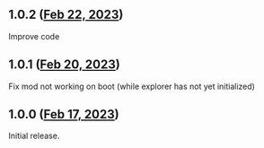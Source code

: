 ## 1.0.2 ([Feb 22, 2023](https://github.com/ramensoftware/windhawk-mods/blob/7ec6ef65e9d65020ee4b264b1bb2720fc0dfcf80/mods/classic-taskbar-context-menu.wh.cpp))

Improve code


## 1.0.1 ([Feb 20, 2023](https://github.com/ramensoftware/windhawk-mods/blob/4861ba75b654db5eb18489091ac8427910e382b6/mods/classic-taskbar-context-menu.wh.cpp))

Fix mod not working on boot (while explorer has not yet initialized)

## 1.0.0 ([Feb 17, 2023](https://github.com/ramensoftware/windhawk-mods/blob/a6c6db15b2d4eb237b3fac5d02a4b9b3a3c08f7d/mods/classic-taskbar-context-menu.wh.cpp))

Initial release.
